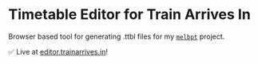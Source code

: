 # Timetable Editor for Train Arrives In
Browser based tool for generating .ttbl files for my [`melbpt`](https://github.com/schel-d/melbpt) project.

✅ Live at [editor.trainarrives.in](https://editor.trainarrives.in)!
